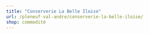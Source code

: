 ```yaml
---
title: "Conserverie La Belle Iloise"
url: /pleneuf-val-andre/conserverie-la-belle-iloise/
shop: commodité
---
```

